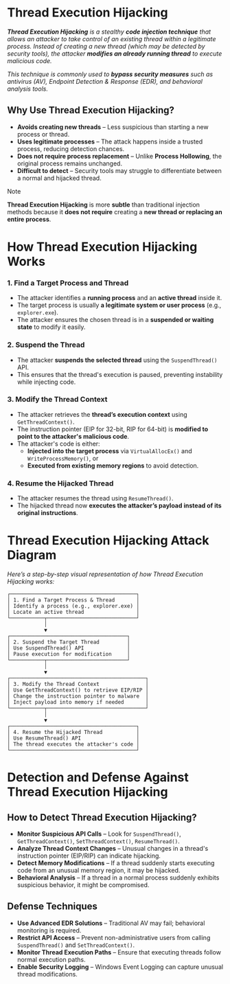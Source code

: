 # Thread Execution Hijacking
***Thread Execution Hijacking** is a stealthy **code injection technique** that allows an attacker to take control of an existing thread within a legitimate process. 
Instead of creating a new thread (which may be detected by security tools), the attacker **modifies an already running thread** to execute malicious code.*

*This technique is commonly used to **bypass security measures** such as antivirus (AV), Endpoint Detection & Response (EDR), and behavioral analysis tools.*

## Why Use Thread Execution Hijacking?
- **Avoids creating new threads** – Less suspicious than starting a new process or thread.
- **Uses legitimate processes** – The attack happens inside a trusted process, reducing detection chances.
- **Does not require process replacement** – Unlike **Process Hollowing**, the original process remains unchanged.
- **Difficult to detect** – Security tools may struggle to differentiate between a normal and hijacked thread.

> [!NOTE]
> **Thread Execution Hijacking** is more **subtle** than traditional injection methods because it **does not require** creating a **new thread or replacing an entire process**.

# How Thread Execution Hijacking Works

### 1. Find a Target Process and Thread
  - The attacker identifies a **running process** and an **active thread** inside it.
  - The target process is usually **a legitimate system or user process** (e.g., ```explorer.exe```).
  - The attacker ensures the chosen thread is in a **suspended or waiting state** to modify it easily.

### 2. Suspend the Thread
  - The attacker **suspends the selected thread** using the ```SuspendThread()``` API.
  - This ensures that the thread's execution is paused, preventing instability while injecting code.

### 3. Modify the Thread Context
  - The attacker retrieves the **thread’s execution context** using ```GetThreadContext()```.
  - The instruction pointer (EIP for 32-bit, RIP for 64-bit) is **modified to point to the attacker's malicious code**.
  - The attacker's code is either:
    - **Injected into the target process** via ```VirtualAllocEx()``` and ```WriteProcessMemory()```, or
    - **Executed from existing memory regions** to avoid detection.

### 4. Resume the Hijacked Thread
  - The attacker resumes the thread using ```ResumeThread()```.
  - The hijacked thread now **executes the attacker’s payload instead of its original instructions**.

# Thread Execution Hijacking Attack Diagram
*Here’s a step-by-step visual representation of how Thread Execution Hijacking works:*
```
┌─────────────────────────────────────────┐
│ 1. Find a Target Process & Thread       │  
│ Identify a process (e.g., explorer.exe) │  
│ Locate an active thread                 │  
└───────────┬─────────────────────────────┘  
            │  
            ▼  
┌──────────────────────────────────────┐  
│ 2. Suspend the Target Thread         │  
│ Use SuspendThread() API              │  
│ Pause execution for modification     │  
└───────────┬──────────────────────────┘  
            │  
            ▼  
┌────────────────────────────────────────────┐  
│ 3. Modify the Thread Context               │  
│ Use GetThreadContext() to retrieve EIP/RIP │  
│ Change the instruction pointer to malware  │  
│ Inject payload into memory if needed       │  
└───────────┬────────────────────────────────┘  
            │  
            ▼  
┌─────────────────────────────────────────┐  
│ 4. Resume the Hijacked Thread           │  
│ Use ResumeThread() API                  │  
│ The thread executes the attacker's code │  
└─────────────────────────────────────────┘  
```

# Detection and Defense Against Thread Execution Hijacking
## How to Detect Thread Execution Hijacking?

- **Monitor Suspicious API Calls** – Look for ```SuspendThread()```, ```GetThreadContext()```, ```SetThreadContext()```, ```ResumeThread()```.
- **Analyze Thread Context Changes** – Unusual changes in a thread's instruction pointer (EIP/RIP) can indicate hijacking.
- **Detect Memory Modifications** – If a thread suddenly starts executing code from an unusual memory region, it may be hijacked.
- **Behavioral Analysis** – If a thread in a normal process suddenly exhibits suspicious behavior, it might be compromised.

## Defense Techniques

- **Use Advanced EDR Solutions** – Traditional AV may fail; behavioral monitoring is required.
- **Restrict API Access** – Prevent non-administrative users from calling ```SuspendThread()``` and ```SetThreadContext()```.
- **Monitor Thread Execution Paths** – Ensure that executing threads follow normal execution paths.
- **Enable Security Logging** – Windows Event Logging can capture unusual thread modifications.
